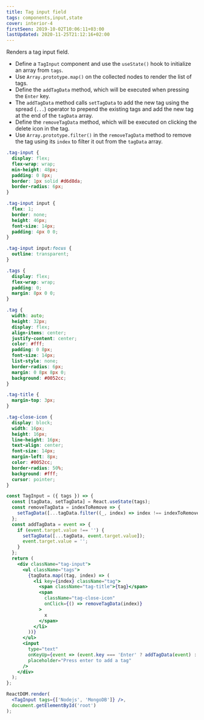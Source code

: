 ```yaml
---
title: Tag input field
tags: components,input,state
cover: interior-4
firstSeen: 2019-10-02T10:06:11+03:00
lastUpdated: 2020-11-25T21:12:16+02:00
---
```


Renders a tag input field.

- Define a `TagInput` component and use the `useState()` hook to initialize an array from `tags`.
- Use `Array.prototype.map()` on the collected nodes to render the list of tags.
- Define the `addTagData` method, which will be executed when pressing the `Enter` key.
- The `addTagData` method calls `setTagData` to add the new tag using the spread (`...`) operator to prepend the existing tags and add the new tag at the end of the `tagData` array.
- Define the `removeTagData` method, which will be executed on clicking the delete icon in the tag.
- Use `Array.prototype.filter()` in the `removeTagData` method to remove the tag using its `index` to filter it out from the `tagData` array.

```css
.tag-input {
  display: flex;
  flex-wrap: wrap;
  min-height: 48px;
  padding: 0 8px;
  border: 1px solid #d6d8da;
  border-radius: 6px;
}

.tag-input input {
  flex: 1;
  border: none;
  height: 46px;
  font-size: 14px;
  padding: 4px 0 0;
}

.tag-input input:focus {
  outline: transparent;
}

.tags {
  display: flex;
  flex-wrap: wrap;
  padding: 0;
  margin: 8px 0 0;
}

.tag {
  width: auto;
  height: 32px;
  display: flex;
  align-items: center;
  justify-content: center;
  color: #fff;
  padding: 0 8px;
  font-size: 14px;
  list-style: none;
  border-radius: 6px;
  margin: 0 8px 8px 0;
  background: #0052cc;
}

.tag-title {
  margin-top: 3px;
}

.tag-close-icon {
  display: block;
  width: 16px;
  height: 16px;
  line-height: 16px;
  text-align: center;
  font-size: 14px;
  margin-left: 8px;
  color: #0052cc;
  border-radius: 50%;
  background: #fff;
  cursor: pointer;
}
```

```jsx
const TagInput = ({ tags }) => {
  const [tagData, setTagData] = React.useState(tags);
  const removeTagData = indexToRemove => {
    setTagData([...tagData.filter((_, index) => index !== indexToRemove)]);
  };
  const addTagData = event => {
    if (event.target.value !== '') {
      setTagData([...tagData, event.target.value]);
      event.target.value = '';
    }
  };
  return (
    <div className="tag-input">
      <ul className="tags">
        {tagData.map((tag, index) => (
          <li key={index} className="tag">
            <span className="tag-title">{tag}</span>
            <span
              className="tag-close-icon"
              onClick={() => removeTagData(index)}
            >
              x
            </span>
          </li>
        ))}
      </ul>
      <input
        type="text"
        onKeyUp={event => (event.key === 'Enter' ? addTagData(event) : null)}
        placeholder="Press enter to add a tag"
      />
    </div>
  );
};
```

```jsx
ReactDOM.render(
  <TagInput tags={['Nodejs', 'MongoDB']} />,
  document.getElementById('root')
);
```
